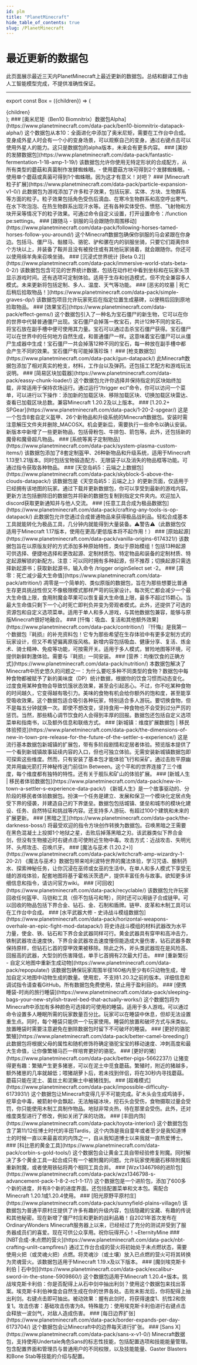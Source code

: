 ```yaml
---
id: plm
title: "PlanetMinecraft"
hide_table_of_contents: true
slug: /PlanetMinecraft
---
```


# 最近更新的数据包

此页面展示最近三天内PlanetMinecraft上最近更新的数据包。总结和翻译工作由人工智能模型完成，不提供准确性保证。

---

export const Box = ({children}) => (
  <div style={{
    backgroundColor: 'transparent',
    border: '2px solid #3399ff',
    borderRadius: '12px',
    'padding': '1rem',
    'padding-bottom': '0rem',
    'margin-bottom': '1rem',
  }}>
  {children}
  </div>
);



<Box>
### [奥米尼矩（Ben10 Biomnitrix）数据包Alpha](https://www.planetminecraft.com/data-pack/ben10-biomnitrix-datapack-alpha/)
这个数据包从本10：全面进化中添加了奥米尼矩，需要在工作台中合成。变身成外星人时会有一个小的变身场景，可以观察自己的变身。通过右键点击可以使用外星人的能力。这只是数据包的alpha版本，未来会有更多内容。
</Box>

<Box>
### [美妙的发酵数据包](https://www.planetminecraft.com/data-pack/fantastic-fermentation-1-18-amp-1-19/)
该数据包允许你使用无特定形状的合成配方，从所有类型的蘑菇和真菌制作发酵蜘蛛眼。- 使用蘑菇方块可得到2个发酵蜘蛛眼。- 使用单个蘑菇或真菌可得到1个蜘蛛眼。因为这才有意义！对吧？
</Box>

<Box>
### [Minecraft 粒子扩展](https://www.planetminecraft.com/data-pack/particle-expansion-v1-0/)
此数据包为游戏添加了许多粒子效果，包括玩家、实体、方块、生物群系等方面的粒子。粒子效果包括角色受伤后滴血、在寒冷生物群系和高空呼出寒气、在水下吹泡泡、在热生物群系出现汗水等。还有各种实体受伤、愤怒、飞射物和方块开采等情况下的粒子效果。可通过命令自定义设置，打开设置命令：/function pe:settings。
</Box>

<Box>
### [跟随马 - 驯服的马会跟随你周围移动](https://www.planetminecraft.com/data-pack/following-horses-tamed-horses-follow-you-around/)
这个Minecraft数据包确保你驯服的马会紧跟在你身边。包括马、僵尸马、骷髅马、骆驼、驴和骡在内的驯服坐骑，只要它们距离你8个方块以上，并装备了鞍并且没有被拴住或有其他玩家骑着，就会跟随你。你还可以使用绵羊角来召唤坐骑。
</Box>

<Box>
### [沉浸式世界统计 [Beta 0.2]](https://www.planetminecraft.com/data-pack/immersive-world-stats-beta-0-2/)
该数据包包含可见的世界统计数据，包括在动作栏中看到坐标和在玩家头顶显示游戏时间。还有选项可定制体验。适用于生存和创造模式，但不完全兼容多人模式。未来更新将包括定制、多人、温度、天气等功能。
</Box>

<Box>
### [恶劣的坟墓 | 死亡后稍后拾取物品！](https://www.planetminecraft.com/data-pack/simple-graves-dp/)
该数据包项目允许玩家死后在指定位置生成墓碑，以便稍后回到原地捡取物品。
</Box>

<Box>
### [效果宝石](https://www.planetminecraft.com/data-pack/effect-gems/)
这个数据包引入了一种名为宝石僵尸的新生物，它可以在你的世界中代替普通僵尸出现。宝石僵尸会掉落一枚宝石，共计12种不同的宝石。将宝石放在副手槽中便可使用其力量。宝石可以通过击杀宝石僵尸获得。宝石僵尸可以在世界中的任何地方自然生成，和普通僵尸一样。这意味着宝石僵尸可以从僵尸生成器中生成！宝石僵尸一共会掉落12种不同的宝石，每一种放在副手槽中都会产生不同的效果。宝石僵尸有可能掉落珍珠！
</Box>

<Box>
### [枪支数据包](https://www.planetminecraft.com/data-pack/gun-datapack/)
此Minecraft数据包添加了相对真实的枪支，材料，工作台以及弹药。还包括工艺配方和游戏玩法说明。
</Box>

<Box>
### [简易区块加载器](https://www.planetminecraft.com/data-pack/eassy-chunk-loader/)
这个数据包允许你选择并保持指定的区块始终加载，非常适用于保持农场运行。通过运行“/trigger ecl”命令，你可以访问一个菜单，可以进行以下操作：添加新的加载区块、移除加载区块、切换加载区块雷达、查看已加载区块总数。兼容Minecraft 1.20.2及以上版本。
</Box>

<Box>
### [1.20.2+ SPGear](https://www.planetminecraft.com/data-pack/1-20-2-spgear/)
这是一个包含8套自定义盔甲、26个新物品和升级系统的Minecraft数据包。安装时需注意解压文件夹并删除_MACOSX。机会更新后，需要执行一些命令以确认安装。新版本中新增了一些更新物品，包括骨粉包、牛排包、箭包等。此外，还包括新的魔骨和魔骨超凡物品。
</Box>

<Box>
### [系统等离子定制物品](https://www.planetminecraft.com/data-pack/system-plasma-custom-items/)
该数据包添加了8套定制盔甲、26种新物品和升级系统，适用于Minecraft 1.13至1.21版本。同时包括宝物锻造配方、无限袋子以及消失的物品框等功能。可通过指令获取各种物品。
</Box>

<Box>
### [天空岛屿5：云端之上数据包](https://www.planetminecraft.com/data-pack/skyblock-5-above-the-clouds-datapack/)
该数据包是《天空岛屿5：云端之上》的更新页面，仅适用于已经拥有该地图的玩家。通过下载并更新数据包，你可以享受到最新的游戏内容。更新方法包括删除旧的数据包并将新的数据包复制到指定文件夹内。欢迎加入discord获取更新通知并与他人交流。
</Box>

<Box>
### [任意工具合成为极品数据包](https://www.planetminecraft.com/data-pack/crafting-any-tools-is-op-datapack/)
此数据包允许您通过合成普通物品来获得极品战利品。轻松合成基本工具就能转化为极品工具，几分钟内就能得到大量装备。⚠️警告⚠️（此数据包仅适用于Minecraft 1.17版本，使用在更高/更低版本将不起作用！）
</Box>

<Box>
### [原始起源](https://www.planetminecraft.com/data-pack/vanilla-origins-6174321/)
该数据包旨在以原版友好的方式添加多种原始特性，类似于原始模组！包括13种起源可供选择、便捷地选择和更改起源、定制材质包、特定物品和装备的定制材质、特定起源解锁的新配方。注意：可以同时拥有多种起源，但不推荐；切换起源只需选择新起源书；获取新起源书，输入命令 /trigger originSelect set -2。
</Box>

<Box>
### [凋零：死亡减少最大生命值](https://www.planetminecraft.com/data-pack/attrition/)
凋零是一个简单的、类似原版的数据包，旨在为那些想要比普通生存更具挑战性但又不像极限模式那样严苛的玩家设计。每次死亡都会减少一个最大生命值上限，食用附魔金苹果可以恢复最大生命值上限，最多不超过15颗心。当最大生命值只剩下一个心时死亡即判负并变为旁观者模式。此外，还提供了可选的资源包和自定义选项菜单。适用于单人和多人游戏，与其他数据包兼容，能够与原版Minecraft很好地融合。
</Box>

<Box>
### [忏悔：吸血、复活和其他额外效果](https://www.planetminecraft.com/data-pack/contrition/)
『忏悔』是我第一个数据包『耗损』的补充资料包！它专为那些希望在生存体验中有更多定制方式的玩家设计，但又不希望偏离原版风格。新增内容包括吸血、健康分享、复活、炼金术、骑士精神、免疫等功能，可按需开关。适用于多人模式，冒险地图等环境，可提供新鲜刺激体验。需要与『耗损』一同安装。
</Box>

<Box>
### [营养：均衡饮食的正确方式](https://www.planetminecraft.com/data-pack/nutrition/)
本数据包解决了Minecraft中历史悠久的问题之一：为什么要吃多种不同类型的食物？数据包中每种食物都被赋予了新的美味度（DP）统计数据，根据你的饮食习惯而动态变化。过度食用某种食物会导致饥饿状态效果，甚至会引起恶心。不过，你不吃某种食物的时间越久，它变得越有吸引力。美味的食物有机会给你额外的饱和度，甚至能享受吸收效果。这个数据包适合吸引各种玩家，特别适合多人游玩。要切换食物，但不是每五分钟就换一次。即使不想改变，坚持食用一种食物也不会受到过分严厉的惩罚。当然，那些精心调节饮食的人会得到丰厚的回报。数据包还包括自定义选项菜单和指南书，以及额外信息和联络方式。
</Box>

<Box>
### [新城镇：维度扩展数据包 | 移民体验预览](https://www.planetminecraft.com/data-pack/the-dimensions-of-new-in-town-pre-release-for-the-future-of-the-settler-s-experience/)
这是流行基本数据包新城镇的扩展包，带有多阶段剧情和定居者体验。预览版本提供了一个看到新城镇故事延续内容的入口，但也可独立体验。无需安装新城镇数据包即可探索这些维度。然而，只有安装了基本包才能体验飞行和采矿。通过击败平原幽灵并用幽光箭打开神秘传送门前往In Between。这个平和的世界连接了三个维度，每个维度都有独特的特性。还有关于舰队和矿山的体验扩展。
</Box>

<Box>
### [新城人生 | 移民者体验数据包](https://www.planetminecraft.com/data-pack/new-in-town-a-settler-s-experience-data-pack/)
《新城人生》是一个故事驱动的、分阶段的移民者体验数据包。扮演一个任务是建立、发展和保卫一个模块化定居点免受下界的侵袭，并建造自己的下界堡垒。数据包包括城镇、堡垒和城市的模块化建设、任务、自然特征和挑战等内容。还支持多人游玩、有超过100个建筑和未来的扩展更新。
</Box>

<Box>
### [黑暗之王](https://www.planetminecraft.com/data-pack/the-darkness-boss/)
将最受欢迎的指令方块创作转换为数据包。召唤黑暗之王需要在黑色混凝土上投掷1个地狱之星，击败后掉落黑暗之刃。该武器类似下界合金剑，但没有生物接近时右键点击可使附近生物中毒。攻击方式：近战攻击、失明光环、头颅攻击、召唤爪牙。
</Box>

<Box>
### [魔法与巫术 (1.20.2+)](https://www.planetminecraft.com/data-pack/witchcraft-amp-wizardry-1-20-2/)
《魔法与巫术》数据包带来哈利波特世界的魔法体验，学习咒语、酿制药水、探索神秘任务，让你沉浸在巫师或女巫的生活中。在单人和多人模式下享受无缝的游戏体验，配套地图将基于霍格沃茨遗产，提供丰富任务与故事。欲知更多详细信息和指令，请访问官方wiki。
</Box>

<Box>
### [可回收](https://www.planetminecraft.com/data-pack/recyclable/)
该数据包允许玩家回收任何盔甲、马铠和工具（但不包括弓和弩），同时还可以用链子合成链甲。可以回收的物品包括下界合金、钻石、金、石制和盾牌。链甲、皮革和木制工具可以在工作台中合成。
</Box>

<Box>
### [水平武器大修 - 史诗战斗模组数据包](https://www.planetminecraft.com/data-pack/horizontal-weapons-overhale-an-epic-fight-mod-datapack/)
将史诗战斗模组的材料武器改为水平力量，使金、铁、钻石和下界合金武器同样可行。黄金武器具有穿甲和高冲击力，铁制武器攻击速度快，下界合金武器攻击速度慢但能造成大量伤害，钻石武器多数保持原样，但钻石匕首的穿甲效果被移除。除此之外，斧头类武器现在是风险高、回报高的武器，大型剑的伤害降低，单手匕首拥有2次最大打击。
</Box>

<Box>
### [重新繁衍 - 自定义地图中重新生成动物](https://www.planetminecraft.com/data-pack/repopulate/)
该数据包确保玩家周围半径160格内至少有6只动物生成，增加自定义地图中动物生成的数量。使用宏，不支持1.20.3之前的版本。详细信息和调试指令请查看GitHub。所有数据包免费使用，禁止用于盈利目的。
</Box>

<Box>
### [便携睡袋-时尚的旅行睡袋](https://www.planetminecraft.com/data-pack/sleeping-bags-your-new-stylish-travel-bed-that-actually-works/)
这个数据包将为Minecraft中添加有多种颜色可选择的可使用的睡袋。适用于多人游戏。可以通过命令设置多人睡眠所需的玩家数量百分比。玩家可以在睡袋中休息，但却无法设置重生点。同时，每个睡袋只能供一个玩家使用。睡袋的放置和破坏方式与床类似。放置睡袋时需要注意避免在删除数据包时留下不可破坏的睡袋。
</Box>

<Box>
### [更好的骆驼繁殖](https://www.planetminecraft.com/data-pack/better-camel-breeding/)
此数据包将根据父母的属性和随机修饰符确定骆驼宝宝的移动速度、冲刺高度和最大生命值，让你像繁殖马匹一样培育更好的骆驼。
</Box>

<Box>
### [更好的猪](https://www.planetminecraft.com/data-pack/better-pigs-5662237/)
让猪变得更有趣：繁殖产生更多猪崽，可以在泥土中觅食蘑菇。繁殖时，附近的猪越多，额外猪崽的几率就越低；喂猪胡萝卜后，若未找到伴侣，将在30秒内寻找蘑菇。蘑菇只能在泥土、菌丝土和泥鳅土中被猪找到。
</Box>

<Box>
### [超难模式](https://www.planetminecraft.com/data-pack/impossible-difficulty-6173931/)
这个数据包让Minecraft变得几乎不可能完成。矿木头会生成鸡骑手，挖草会中毒，被箭射中会飘起，无法触碰冰块，挖石头会受伤，食物摄取过量会受罚，你只能使用木制工具制作物品。地狱非常炎热，待在那里会受伤。此外，还对维度类型进行了修改，例如关闭了床的功效。
</Box>

<Box>
### [丰田内饰](https://www.planetminecraft.com/data-pack/toyota-interior/)
这个数据包包含了第11/12任博士时代的丰田Tardis，这个内饰是我自童年或者至少是我知道博士的时候一直以来最喜欢的内饰之一，自从我知道博士以来我就一直热爱博士。
</Box>

<Box>
### [科比恩的黄金工具](https://www.planetminecraft.com/data-pack/corbin-s-gold-tools/)
这个数据包会让黄金工具自带经验修复附魔。同时解决了多个黄金工具一起合成只有一个被附魔的问题。允许玩家使用磨石移除附魔后重新附魔，或者使用铁砧将两个相同工具合并。
</Box>

<Box>
### [Wzx1346798的进阶包](https://www.planetminecraft.com/data-pack/wzx1346798-s-advancement-pack-1-8-2-rc1-1-17/)
这个数据包是一个进阶包，添加了600多个新的进度，并有8个新的进度界面。还包括配置菜单和文本包。需配合Minecraft 1.20.1或1.20.4使用。
</Box>

<Box>
### [阳光原野平原村庄](https://www.planetminecraft.com/data-pack/sunnyfield-plains-village/)
该数据包为普通平原村庄提供了许多有趣的升级内容，包括隐藏的宝藏、有趣的传说和其他秘密。现在新增了僵尸村庄和更新的战利品箱！自2021年首次发布在OrdinaryWonders Minecraft服务器上以来，已经经过了充分的测试并受到了服务器成员们的喜爱。现在可供公众享用。祝你玩得开心！~EternityMine
</Box>

<Box>
### [NBT合成-未点燃的营火](https://www.planetminecraft.com/data-pack/nbt-crafting-unlit-campfires/)
通过工作台合成的营火将初始处于未点燃状态，需要使用火把（或灵魂火把）点燃。将灵魂沙（或土壤）放入已点燃的营火可将其转换为灵魂营火。该数据包适用于Minecraft 1.19.x及以下版本。
</Box>

<Box>
### [魔剑埃克斯卡利伯 | 石中剑](https://www.planetminecraft.com/data-pack/excalibur-sword-in-the-stone-5909860/)
这个数据包适用于Minecraft 1.20.4+版本。挑战埃克斯卡利伯：你是否配得上从石中剑中抽出利剑？使用这个数据包来找出答案。埃克斯卡利伯神龛会自然生成在你的世界各处。击败末影龙后，你将配得上抽出利剑。右键点击即可抽出。被动效果：握有此剑时，将获得速度1、抗性2和恢复1。攻击伤害：基础攻击伤害为8。特殊能力：使用埃克斯卡利伯进行右键点击会释放一波剑气，对敌人造成伤害。
</Box>

<Box>
### [每日边界扩张](https://www.planetminecraft.com/data-pack/border-expands-per-day-6173704/)
这个数据包会让Minecraft中的边界每天进行扩张。
</Box>

<Box>
### [Sans X](https://www.planetminecraft.com/data-pack/sans-x-v1-0/)
Minecraft数据包，支持使用Undertale角色Sans的标志性技能，包括配置选项和技能能量管理。包含配置界面和管理员与普通用户的不同权限，以及技能能量、Gaster Blasters和Bone Stab等技能的介绍与配置。
</Box>
